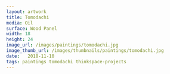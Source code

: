```yaml
---
layout: artwork
title: Tomodachi
media: Oil
surface: Wood Panel
width: 18
height: 24
image_url: /images/paintings/tomodachi.jpg
image_thumb_url: /images/thumbnails/paintings/tomodachi.jpg
date:   2018-11-10
tags: paintings tomodachi thinkspace-projects
---
```

